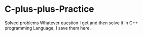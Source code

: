 # C-plus-plus-Practice
Solved problems
Whatever question I get and then solve it in C++ programming Language, I save them here.
